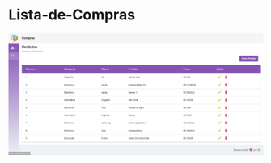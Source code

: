 # Lista-de-Compras

![](https://github.com/Bxstars/Lista-de-Compras/blob/master/Lista-Produtos.png)
